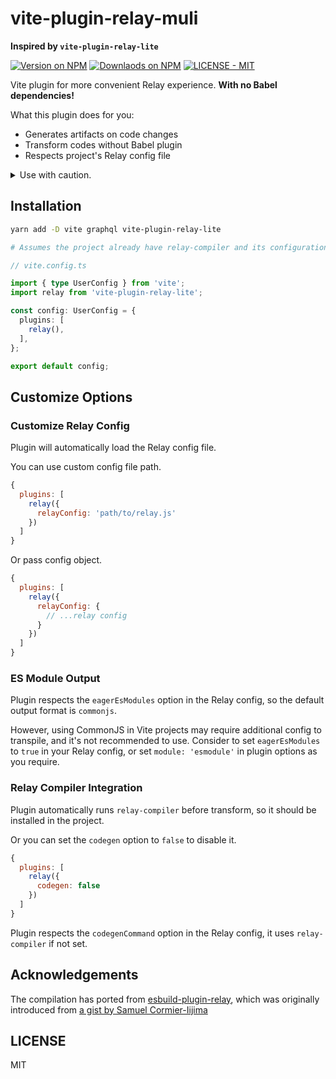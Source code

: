 # vite-plugin-relay-muli

**Inspired by `vite-plugin-relay-lite`**

[![Version on NPM](https://img.shields.io/npm/v/vite-plugin-relay-lite)](https://www.npmjs.com/package/vite-plugin-relay-lite)
[![Downlaods on NPM](https://img.shields.io/npm/dm/vite-plugin-relay-lite)](https://www.npmjs.com/package/vite-plugin-relay-lite)
[![LICENSE - MIT](https://img.shields.io/github/license/cometkim/vite-plugin-relay-lite)](#license)

Vite plugin for more convenient Relay experience. **With no Babel dependencies!**

What this plugin does for you:
- Generates artifacts on code changes
- Transform codes without Babel plugin
- Respects project's Relay config file

<details>
  <summary>Use with caution.</summary>

  This plugin uses naive RegExp match instead of performing correct parsing for JavaScript.
  So it can fail on syntax that goes beyond the scope of a regular language. (e.g. queries in multiline comments)

</details>

## Installation

```bash
yarn add -D vite graphql vite-plugin-relay-lite

# Assumes the project already have relay-compiler and its configuration
```

```ts
// vite.config.ts

import { type UserConfig } from 'vite';
import relay from 'vite-plugin-relay-lite';

const config: UserConfig = {
  plugins: [
    relay(),
  ],
};

export default config;
```

## Customize Options

### Customize Relay Config

Plugin will automatically load the Relay config file.

You can use custom config file path.

```js
{
  plugins: [
    relay({
      relayConfig: 'path/to/relay.js'
    })
  ]
}
```

Or pass config object.

```js
{
  plugins: [
    relay({
      relayConfig: {
        // ...relay config
      }
    })
  ]
}
```

### ES Module Output

Plugin respects the `eagerEsModules` option in the Relay config, so the default output format is `commonjs`.

However, using CommonJS in Vite projects may require additional config to transpile, and it's not recommended to use. Consider to set `eagerEsModules` to `true` in your Relay config, or set `module: 'esmodule'` in plugin options as you require.

### Relay Compiler Integration

Plugin automatically runs `relay-compiler` before transform, so it should be installed in the project.

Or you can set the `codegen` option to `false` to disable it.

```js
{
  plugins: [
    relay({
      codegen: false
    })
  ]
}
```

Plugin respects the `codegenCommand` option in the Relay config, it uses `relay-compiler` if not set.

## Acknowledgements

The compilation has ported from [esbuild-plugin-relay](https://github.com/smartvokat/esbuild-plugin-relay), which was originally introduced from [a gist by Samuel Cormier-Iijima](https://gist.github.com/sciyoshi/34e5865f2523848f0d60b4cdd49382ee)

## LICENSE

MIT
